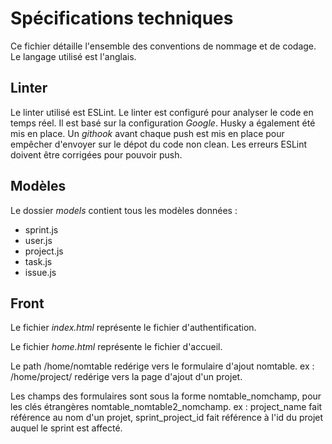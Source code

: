# Spécifications techniques

Ce fichier détaille l'ensemble des conventions de nommage et de codage.
Le langage utilisé est l'anglais.

## Linter

Le linter utilisé est ESLint. Le linter est configuré pour analyser le code en temps réel.
Il est basé sur la configuration *Google*.
Husky a également été mis en place. Un *githook* avant chaque push est mis en place pour empêcher d'envoyer sur le dépot du code non clean.
Les erreurs ESLint doivent être corrigées pour pouvoir push.

## Modèles

Le dossier *models* contient tous les modèles données :

- sprint.js
- user.js
- project.js
- task.js
- issue.js

## Front

Le fichier *index.html* représente le fichier d'authentification.

Le fichier *home.html* représente le fichier d'accueil.

Le path /home/nomtable redérige vers le formulaire d'ajout nomtable. 
ex : /home/project/ redérige vers la page d'ajout                       d'un projet.

Les champs des formulaires sont sous la forme nomtable_nomchamp, pour les clés étrangères nomtable_nomtable2_nomchamp.
ex : project_name fait référence au nom d'un projet,                   sprint_project_id fait référence à l'id du projet auquel le       sprint est affecté.
